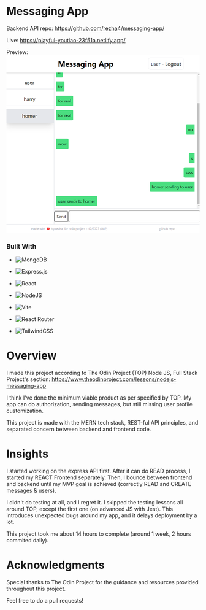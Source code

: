 # Messaging App

Backend API repo: https://github.com/rezha4/messaging-app/

Live: https://playful-youtiao-23f51a.netlify.app/

Preview:
![Alt text](image.png)

### Built With

- ![MongoDB](https://img.shields.io/badge/MongoDB-%234ea94b.svg?style=for-the-badge&logo=mongodb&logoColor=white)
- ![Express.js](https://img.shields.io/badge/express.js-%23404d59.svg?style=for-the-badge&logo=express&logoColor=%2361DAFB)
- ![React](https://img.shields.io/badge/react-%2320232a.svg?style=for-the-badge&logo=react&logoColor=%2361DAFB)
- ![NodeJS](https://img.shields.io/badge/node.js-6DA55F?style=for-the-badge&logo=node.js&logoColor=white)

- ![Vite](https://img.shields.io/badge/vite-%23646CFF.svg?style=for-the-badge&logo=vite&logoColor=white)

- ![React Router](https://img.shields.io/badge/React_Router-CA4245?style=for-the-badge&logo=react-router&logoColor=white)

- ![TailwindCSS](https://img.shields.io/badge/tailwindcss-%2338B2AC.svg?style=for-the-badge&logo=tailwind-css&logoColor=white)

# Overview

I made this project according to The Odin Project (TOP) Node JS, Full Stack Project's section: https://www.theodinproject.com/lessons/nodejs-messaging-app

I think I've done the minimum viable product as per specified by TOP. My app can do authorization, sending messages, but still missing user profile customization.

This project is made with the MERN tech stack, REST-ful API principles, and separated concern between backend and frontend code.

# Insights

I started working on the express API first. After it can do READ process, I started my REACT Frontend separately. Then, I bounce between frontend and backend until my MVP goal is achieved (correctly READ and CREATE messages & users).

I didn't do testing at all, and I regret it. I skipped the testing lessons all around TOP, except the first one (on advanced JS with Jest). This introduces unexpected bugs around my app, and it delays deployment by a lot.

This project took me about 14 hours to complete (around 1 week, 2 hours commited daily).

# Acknowledgments
Special thanks to The Odin Project for the guidance and resources provided throughout this project.

Feel free to do a pull requests!
